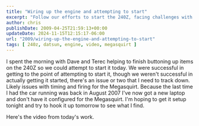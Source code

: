 ```yaml
---
title: "Wiring up the engine and attempting to start"
excerpt: "Follow our efforts to start the 240Z, facing challenges with timing and firing. Learn about our troubleshooting process and plans."
author: chris
publishDate: 2009-04-25T21:59:13+00:00
updateDate: 2024-11-15T12:15:17-06:00
url: "2009/wiring-up-the-engine-and-attempting-to-start"
tags: [ 240z, datsun, engine, video, megasquirt ]
---
```


I spent the morning with Dave and Terec helping to finish buttoning up items on the 240Z so we could attempt to start it today. We were successful in getting to the point of attempting to start it, though we weren't successful in actually getting it started, there's an issue or two that I need to track down. Likely issues with timing and firing for the Megasquirt. Because the last time I had the car running was back in August 2007 I've now got a new laptop and don't have it configured for the Megasquirt. I'm hoping to get it setup tonight and try to hook it up tomorrow to see what I find.</span></p>


Here's the video from today's work.

